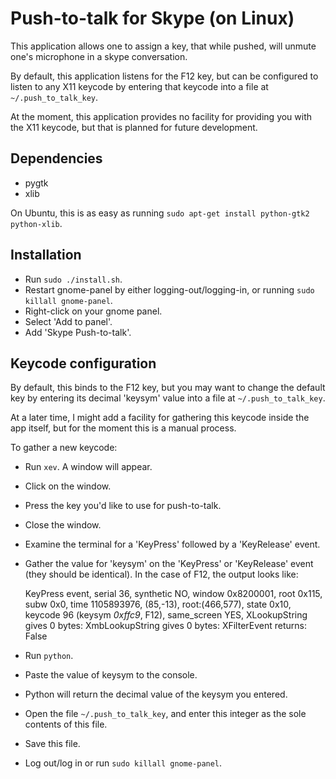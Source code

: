 # Push-to-talk for Skype (on Linux)

This application allows one to assign a key, that while pushed, will unmute one's microphone in a skype conversation.

By default, this application listens for the F12 key, but can be configured to listen
to any X11 keycode by entering that keycode into a file at ``~/.push_to_talk_key``.

At the moment, this application provides no facility for providing you with the X11 keycode, but that is planned for future development.

## Dependencies

 - pygtk
 - xlib

On Ubuntu, this is as easy as running ``sudo apt-get install python-gtk2 python-xlib``.

## Installation

 - Run ``sudo ./install.sh``.
 - Restart gnome-panel by either logging-out/logging-in, or running ``sudo killall gnome-panel``.
 - Right-click on your gnome panel.
 - Select 'Add to panel'.
 - Add 'Skype Push-to-talk'.

## Keycode configuration

By default, this binds to the F12 key, but you may want to change the default key
by entering its decimal 'keysym' value into a file at ``~/.push_to_talk_key``.

At a later time, I might add a facility for gathering this keycode inside the app
itself, but for the moment this is a manual process.

To gather a new keycode:

 - Run ``xev``.  A window will appear.
 - Click on the window.
 - Press the key you'd like to use for push-to-talk.
 - Close the window.
 - Examine the terminal for a 'KeyPress' followed by a 'KeyRelease' event.  
 - Gather the value for 'keysym' on the 'KeyPress' or 'KeyRelease' event (they should be identical).  In the case of F12, the output looks like:

    KeyPress event, serial 36, synthetic NO, window 0x8200001,
        root 0x115, subw 0x0, time 1105893976, (85,-13), root:(466,577),
        state 0x10, keycode 96 (keysym *0xffc9*, F12), same_screen YES,
        XLookupString gives 0 bytes: 
        XmbLookupString gives 0 bytes: 
        XFilterEvent returns: False

 - Run ``python``.
 - Paste the value of keysym to the console.
 - Python will return the decimal value of the keysym you entered.
 - Open the file ``~/.push_to_talk_key``, and enter this integer as the sole contents of this file.
 - Save this file.
 - Log out/log in or run ``sudo killall gnome-panel``.

